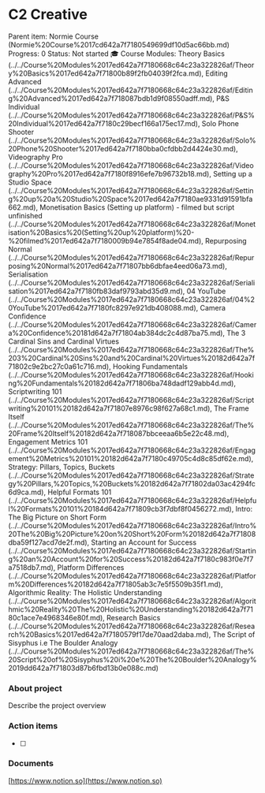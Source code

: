 # C2 Creative

Parent item: Normie Course (Normie%20Course%2017cd642a7f7180549699df10d5ac66bb.md)
Progress: 0
Status: Not started
🎓 Course Modules: Theory Basics (../../Course%20Modules%2017ed642a7f7180668c64c23a322826af/Theory%20Basics%2017ed642a7f71800b89f2fb04039f2fca.md), Editing Advanced (../../Course%20Modules%2017ed642a7f7180668c64c23a322826af/Editing%20Advanced%2017ed642a7f718087bdb1d9f08550adff.md), P&S Individual (../../Course%20Modules%2017ed642a7f7180668c64c23a322826af/P&S%20Individual%2017ed642a7f7180c29becf166a175ec17.md), Solo Phone Shooter (../../Course%20Modules%2017ed642a7f7180668c64c23a322826af/Solo%20Phone%20Shooter%2017ed642a7f7180bba0cfdbb2d4424e30.md), Videography Pro (../../Course%20Modules%2017ed642a7f7180668c64c23a322826af/Videography%20Pro%2017ed642a7f7180f8916efe7b96732b18.md), Setting up a Studio Space (../../Course%20Modules%2017ed642a7f7180668c64c23a322826af/Setting%20up%20a%20Studio%20Space%2017ed642a7f7180ae9331d91591bfa662.md), Monetisation Basics (Setting up platform) - filmed but script unfinished (../../Course%20Modules%2017ed642a7f7180668c64c23a322826af/Monetisation%20Basics%20(Setting%20up%20platform)%20-%20filmed%2017ed642a7f7180009b94e7854f8ade04.md), Repurposing Normal (../../Course%20Modules%2017ed642a7f7180668c64c23a322826af/Repurposing%20Normal%2017ed642a7f71807bb6dbfae4eed06a73.md), Serialisation (../../Course%20Modules%2017ed642a7f7180668c64c23a322826af/Serialisation%2017ed642a7f7180fb83daf9793abd35d9.md), 04 YouTube (../../Course%20Modules%2017ed642a7f7180668c64c23a322826af/04%20YouTube%2017ed642a7f7180fc8297e921db408088.md), Camera Confidence (../../Course%20Modules%2017ed642a7f7180668c64c23a322826af/Camera%20Confidence%20181d642a7f71804ab384dc2c4d87ba75.md), The 3 Cardinal Sins and Cardinal Virtues (../../Course%20Modules%2017ed642a7f7180668c64c23a322826af/The%203%20Cardinal%20Sins%20and%20Cardinal%20Virtues%20182d642a7f71802c9e2bc27c0a61c716.md), Hooking Fundamentals (../../Course%20Modules%2017ed642a7f7180668c64c23a322826af/Hooking%20Fundamentals%20182d642a7f71806ba748dadf129abb4d.md), Scriptwriting 101 (../../Course%20Modules%2017ed642a7f7180668c64c23a322826af/Scriptwriting%20101%20182d642a7f71807e8976c98f627a68c1.md), The Frame Itself (../../Course%20Modules%2017ed642a7f7180668c64c23a322826af/The%20Frame%20Itself%20182d642a7f718087bbceeaa6b5e22c48.md), Engagement Metrics 101 (../../Course%20Modules%2017ed642a7f7180668c64c23a322826af/Engagement%20Metrics%20101%20182d642a7f7180c49705c4d8c85df62e.md), Strategy: Pillars, Topics, Buckets (../../Course%20Modules%2017ed642a7f7180668c64c23a322826af/Strategy%20Pillars,%20Topics,%20Buckets%20182d642a7f71802da03ac4294fc6d9ca.md), Helpful Formats 101 (../../Course%20Modules%2017ed642a7f7180668c64c23a322826af/Helpful%20Formats%20101%20184d642a7f71809cb3f7dbf8f0456272.md), Intro: The Big Picture on Short Form (../../Course%20Modules%2017ed642a7f7180668c64c23a322826af/Intro%20The%20Big%20Picture%20on%20Short%20Form%20182d642a7f71808dba59f127acd7de2f.md), Starting an Account for Success (../../Course%20Modules%2017ed642a7f7180668c64c23a322826af/Starting%20an%20Account%20for%20Success%20182d642a7f7180c983f0e7f7a7518db7.md), Platform Differences (../../Course%20Modules%2017ed642a7f7180668c64c23a322826af/Platform%20Differences%20182d642a7f71805ab3c7e5f5509b35f1.md), Algorithmic Reality: The Holistic Understanding  (../../Course%20Modules%2017ed642a7f7180668c64c23a322826af/Algorithmic%20Reality%20The%20Holistic%20Understanding%20182d642a7f7180c1ace7e4968346e80f.md), Research Basics (../../Course%20Modules%2017ed642a7f7180668c64c23a322826af/Research%20Basics%2017ed642a7f7180579f17de70aad2daba.md), The Script of Sisyphus i.e The Boulder Analogy (../../Course%20Modules%2017ed642a7f7180668c64c23a322826af/The%20Script%20of%20Sisyphus%20i%20e%20The%20Boulder%20Analogy%2019dd642a7f71803d87b6fbd13b0e088c.md)

### About project

Describe the project overview

### Action items

- [ ]  

### Documents

[https://www.notion.so](https://www.notion.so)